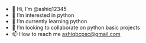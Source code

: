 - 👋 Hi, I’m @ashiq12345
- 👀 I’m interested in python
- 🌱 I’m currently learning python
- 💞️ I’m looking to collaborate on python basic projects
- 📫 How to reach me ashiqbcpsc@gmail.com

<!---
ashiq12345/ashiq12345 is a ✨ special ✨ repository because its `README.md` (this file) appears on your GitHub profile.
You can click the Preview link to take a look at your changes.
--->
